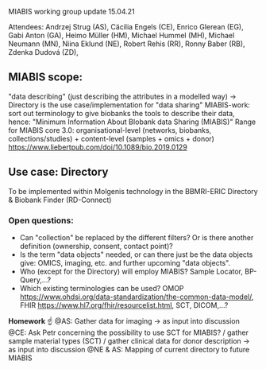 MIABIS working group update 15.04.21

Attendees: Andrzej Strug (AS), Cäcilia Engels (CE), Enrico Glerean (EG), Gabi Anton (GA), Heimo Müller (HM), Michael Hummel (MH), Michael Neumann (MN), Niina Eklund (NE), Robert Rehis (RR), Ronny Baber (RB), Zdenka Dudová (ZD), 

## MIABIS scope: 
"data describing" (just describing the attributes in a modelled way) -> Directory is the use case/implementation for "data sharing"
MIABIS-work: sort out terminology to give biobanks the tools to describe their data, hence: "Minimum Information About BIobank data Sharing (MIABIS)"
Range for MIABIS core 3.0: organisational-level (networks, biobanks, collections/studies) + content-level (samples + omics + donor) https://www.liebertpub.com/doi/10.1089/bio.2019.0129

## Use case: Directory 
To be implemented within Molgenis technology in the BBMRI-ERIC Directory & Biobank Finder (RD-Connect)

### Open questions: 
 - Can "collection" be replaced by the different filters? Or is there another definition (ownership, consent, contact point)?
 - Is the term "data objects" needed, or can there just be the data objects give: OMICS, imaging, etc. and further upcoming "data objects".
 - Who (except for the Directory) will employ MIABIS? Sample Locator, BP-Query,...?
 - Which existing terminologies can be used? OMOP https://www.ohdsi.org/data-standardization/the-common-data-model/, FHIR https://www.hl7.org/fhir/resourcelist.html, SCT, DICOM,...?

**Homework** ☝️
@AS: Gather data for imaging -> as input into discussion
@CE: Ask Petr concerning the possibility to use SCT for MIABIS? / gather sample material types (SCT) / gather clinical data for donor description -> as input into discussion
@NE & AS: Mapping of current directory to future MIABIS

